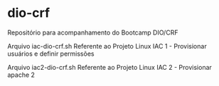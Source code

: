 # dio-crf
Repositório para acompanhamento do Bootcamp DIO/CRF

Arquivo iac-dio-crf.sh
Referente ao Projeto Linux IAC 1 - Provisionar usuários e definir permissões

Arquivo iac2-dio-crf.sh
Referente ao Projeto Linux IAC 2 - Provisionar apache 2
